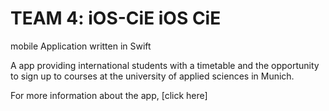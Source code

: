 # TEAM 4: iOS-CiE iOS CiE 
mobile Application written in Swift


A app providing international students with a timetable and the opportunity to sign up to courses at the university of applied sciences in Munich.

For more information about the app, [click here]

